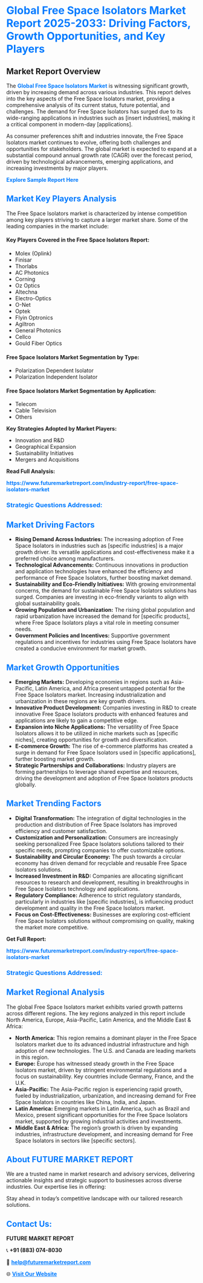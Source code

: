 <h1 style="color: #007BFF;">Global Free Space Isolators Market Report 2025-2033: Driving Factors, Growth Opportunities, and Key Players</h1>

<section id="overview">
<h2>Market Report Overview</h2>
<p>The <a href="https://www.futuremarketreport.com/industry-report/free-space-isolators-market" style="color: #007BFF; text-decoration: none;"><strong>Global Free Space Isolators Market</strong></a> is witnessing significant growth, driven by increasing demand across various industries. This report delves into the key aspects of the Free Space Isolators market, providing a comprehensive analysis of its current status, future potential, and challenges. The demand for Free Space Isolators has surged due to its wide-ranging applications in industries such as [insert industries], making it a critical component in modern-day [applications].</p>
<p>As consumer preferences shift and industries innovate, the Free Space Isolators market continues to evolve, offering both challenges and opportunities for stakeholders. The global market is expected to expand at a substantial compound annual growth rate (CAGR) over the forecast period, driven by technological advancements, emerging applications, and increasing investments by major players.</p>
</section>

<section id="overview">
<p><a href="https://www.futuremarketreport.com/request-sample/reportId=46570" style="color: #007BFF; text-decoration: none;"><strong>Explore Sample Report Here</strong></a></p>
</section>

<section id="key-players">
<h2 style="color: #007BFF;">Market Key Players Analysis</h2>
<p>The Free Space Isolators market is characterized by intense competition among key players striving to capture a larger market share. Some of the leading companies in the market include:</p>
<h4>Key Players Covered in the Free Space Isolators Report:</h4>
<ul><li>Molex (Oplink)</li><li>Finisar</li><li>Thorlabs</li><li>AC Photonics</li><li>Corning</li><li>Oz Optics</li><li>Altechna</li><li>Electro-Optics</li><li>O-Net</li><li>Optek</li><li>Flyin Optronics</li><li>Agiltron</li><li>General Photonics</li><li>Cellco</li><li>Gould Fiber Optics</li></ul>
<h4>Free Space Isolators Market Segmentation by Type:</h4>
<ul><li>Polarization Dependent Isolator</li><li>Polarization Independent Isolator</li></ul>

<h4>Free Space Isolators Market Segmentation by Application:</h4>
<ul><li>Telecom</li><li>Cable Television</li><li>Others</li></ul>
<p><strong>Key Strategies Adopted by Market Players:</strong></p>
<ul>
<li>Innovation and R&D</li>
<li>Geographical Expansion</li>
<li>Sustainability Initiatives</li>
<li>Mergers and Acquisitions</li>
</ul>
</section>

<section>
<p><strong>Read Full Analysis: </strong></p><a href="https://www.futuremarketreport.com/industry-report/free-space-isolators-market" style="color: #007BFF; text-decoration: none;"><strong>https://www.futuremarketreport.com/industry-report/free-space-isolators-market</strong></a>
<h3 style="color: #007BFF;">Strategic Questions Addressed:</h3>
</section>

<section id="driving-factors">
<h2 style="color: #007BFF;">Market Driving Factors</h2>
<ul>
<li><strong>Rising Demand Across Industries:</strong> The increasing adoption of Free Space Isolators in industries such as [specific industries] is a major growth driver. Its versatile applications and cost-effectiveness make it a preferred choice among manufacturers.</li>
<li><strong>Technological Advancements:</strong> Continuous innovations in production and application technologies have enhanced the efficiency and performance of Free Space Isolators, further boosting market demand.</li>
<li><strong>Sustainability and Eco-Friendly Initiatives:</strong> With growing environmental concerns, the demand for sustainable Free Space Isolators solutions has surged. Companies are investing in eco-friendly variants to align with global sustainability goals.</li>
<li><strong>Growing Population and Urbanization:</strong> The rising global population and rapid urbanization have increased the demand for [specific products], where Free Space Isolators plays a vital role in meeting consumer needs.</li>
<li><strong>Government Policies and Incentives:</strong> Supportive government regulations and incentives for industries using Free Space Isolators have created a conducive environment for market growth.</li>
</ul>
</section>

<section id="growth-opportunities">
<h2 style="color: #007BFF;">Market Growth Opportunities</h2>
<ul>
<li><strong>Emerging Markets:</strong> Developing economies in regions such as Asia-Pacific, Latin America, and Africa present untapped potential for the Free Space Isolators market. Increasing industrialization and urbanization in these regions are key growth drivers.</li>
<li><strong>Innovative Product Development:</strong> Companies investing in R&D to create innovative Free Space Isolators products with enhanced features and applications are likely to gain a competitive edge.</li>
<li><strong>Expansion into Niche Applications:</strong> The versatility of Free Space Isolators allows it to be utilized in niche markets such as [specific niches], creating opportunities for growth and diversification.</li>
<li><strong>E-commerce Growth:</strong> The rise of e-commerce platforms has created a surge in demand for Free Space Isolators used in [specific applications], further boosting market growth.</li>
<li><strong>Strategic Partnerships and Collaborations:</strong> Industry players are forming partnerships to leverage shared expertise and resources, driving the development and adoption of Free Space Isolators products globally.</li>
</ul>
</section>

<section id="trending-factors">
<h2 style="color: #007BFF;">Market Trending Factors</h2>
<ul>
<li><strong>Digital Transformation:</strong> The integration of digital technologies in the production and distribution of Free Space Isolators has improved efficiency and customer satisfaction.</li>
<li><strong>Customization and Personalization:</strong> Consumers are increasingly seeking personalized Free Space Isolators solutions tailored to their specific needs, prompting companies to offer customizable options.</li>
<li><strong>Sustainability and Circular Economy:</strong> The push towards a circular economy has driven demand for recyclable and reusable Free Space Isolators solutions.</li>
<li><strong>Increased Investment in R&D:</strong> Companies are allocating significant resources to research and development, resulting in breakthroughs in Free Space Isolators technology and applications.</li>
<li><strong>Regulatory Compliance:</strong> Adherence to strict regulatory standards, particularly in industries like [specific industries], is influencing product development and quality in the Free Space Isolators market.</li>
<li><strong>Focus on Cost-Effectiveness:</strong> Businesses are exploring cost-efficient Free Space Isolators solutions without compromising on quality, making the market more competitive.</li>
</ul>
</section>

<section>
<p><strong>Get Full Report: </strong></p><a href="https://www.futuremarketreport.com/industry-report/free-space-isolators-market" style="color: #007BFF; text-decoration: none;"><strong>https://www.futuremarketreport.com/industry-report/free-space-isolators-market</strong></a>
<h3 style="color: #007BFF;">Strategic Questions Addressed:</h3>
</section>


<section id="regional-analysis">
<h2 style="color: #007BFF;">Market Regional Analysis</h2>
<p>The global Free Space Isolators market exhibits varied growth patterns across different regions. The key regions analyzed in this report include North America, Europe, Asia-Pacific, Latin America, and the Middle East & Africa:</p>
<ul>
<li><strong>North America:</strong> This region remains a dominant player in the Free Space Isolators market due to its advanced industrial infrastructure and high adoption of new technologies. The U.S. and Canada are leading markets in this region.</li>
<li><strong>Europe:</strong> Europe has witnessed steady growth in the Free Space Isolators market, driven by stringent environmental regulations and a focus on sustainability. Key countries include Germany, France, and the U.K.</li>
<li><strong>Asia-Pacific:</strong> The Asia-Pacific region is experiencing rapid growth, fueled by industrialization, urbanization, and increasing demand for Free Space Isolators in countries like China, India, and Japan.</li>
<li><strong>Latin America:</strong> Emerging markets in Latin America, such as Brazil and Mexico, present significant opportunities for the Free Space Isolators market, supported by growing industrial activities and investments.</li>
<li><strong>Middle East & Africa:</strong> The region’s growth is driven by expanding industries, infrastructure development, and increasing demand for Free Space Isolators in sectors like [specific sectors].</li>
</ul>
</section>

<footer>
<h2 style="color: #007BFF;">About FUTURE MARKET REPORT</h2>
<p>We are a trusted name in market research and advisory services, delivering actionable insights and strategic support to businesses across diverse industries. Our expertise lies in offering:</p>

<p>Stay ahead in today’s competitive landscape with our tailored research solutions.</p>

<h2 style="color: #007BFF;">Contact Us:</h2>
<p><strong>FUTURE MARKET REPORT</strong></p>
<p>📞 <strong>+91 (883) 074-8030</strong></p>
<p>📧 <strong><a href="mailto:help@futuremarketreport.com" style="color: #007BFF;">help@futuremarketreport.com</a></strong></p>
<p>🌐 <strong><a href="https://www.futuremarketreport.com/" style="color: #007BFF;">Visit Our Website</a></strong></p>
</footer>